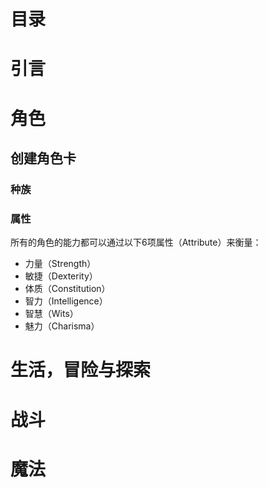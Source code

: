 # 目录

# 引言

# 角色

## 创建角色卡

### 种族

### 属性

所有的角色的能力都可以通过以下6项属性（Attribute）来衡量：

- 力量（Strength）
- 敏捷（Dexterity）
- 体质（Constitution）
- 智力（Intelligence）
- 智慧（Wits）
- 魅力（Charisma）

### 

# 生活，冒险与探索

# 战斗

# 魔法